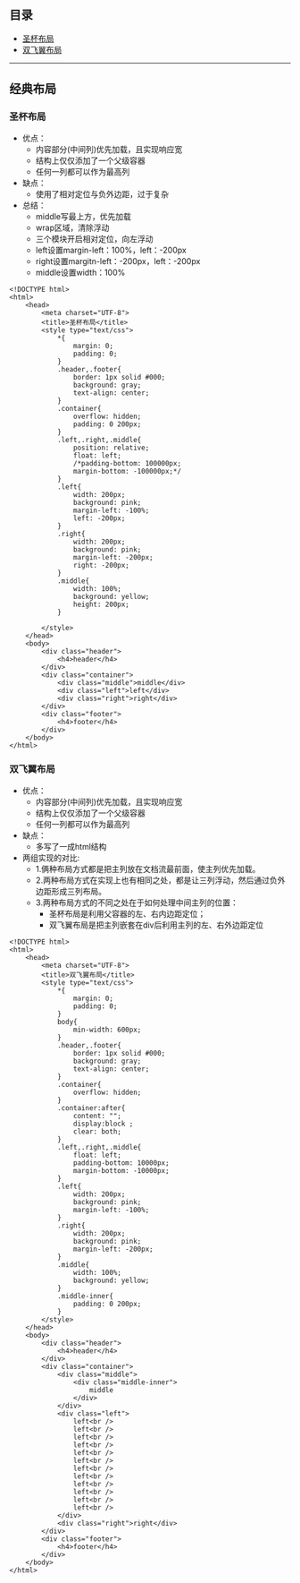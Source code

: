 


## 目录
* [圣杯布局](#圣杯布局)
* [双飞翼布局](#双飞翼布局)
***
## 经典布局
### 圣杯布局
* 优点：
	* 内容部分(中间列)优先加载，且实现响应宽
	* 结构上仅仅添加了一个父级容器
	* 任何一列都可以作为最高列
* 缺点：
	* 使用了相对定位与负外边距，过于复杂
* 总结：
	* middle写最上方，优先加载
	* wrap区域，清除浮动
	* 三个模块开启相对定位，向左浮动
	* left设置margin-left：100%，left：-200px
	* right设置margitn-left：-200px，left：-200px
	* middle设置width：100%
```
<!DOCTYPE html>
<html>
	<head>
		<meta charset="UTF-8">
		<title>圣杯布局</title>
		<style type="text/css">
			*{
				margin: 0;
				padding: 0;
			}
			.header,.footer{
				border: 1px solid #000;
				background: gray;
				text-align: center;
			}
			.container{
				overflow: hidden;
				padding: 0 200px;
			}
			.left,.right,.middle{
				position: relative;
				float: left;
				/*padding-bottom: 100000px;
				margin-bottom: -100000px;*/
			}
			.left{
				width: 200px;
				background: pink;
				margin-left: -100%;
				left: -200px;
			}
			.right{
				width: 200px;
				background: pink;
				margin-left: -200px;
				right: -200px;
			}
			.middle{
				width: 100%;
				background: yellow;
				height: 200px;
			}
			
		</style>
	</head>
	<body>
		<div class="header">
			<h4>header</h4>
		</div>
		<div class="container">
			<div class="middle">middle</div>
			<div class="left">left</div>
			<div class="right">right</div>
		</div>
		<div class="footer">
			<h4>footer</h4>
		</div>
	</body>
</html>

```
### 双飞翼布局
* 优点：
	* 内容部分(中间列)优先加载，且实现响应宽
	* 结构上仅仅添加了一个父级容器
	* 任何一列都可以作为最高列
* 缺点：
	* 多写了一成html结构
* 两组实现的对比:
	* 1.俩种布局方式都是把主列放在文档流最前面，使主列优先加载。
	* 2.两种布局方式在实现上也有相同之处，都是让三列浮动，然后通过负外边距形成三列布局。
	* 3.两种布局方式的不同之处在于如何处理中间主列的位置：
		* 圣杯布局是利用父容器的左、右内边距定位；
		* 双飞翼布局是把主列嵌套在div后利用主列的左、右外边距定位
```
<!DOCTYPE html>
<html>
	<head>
		<meta charset="UTF-8">
		<title>双飞翼布局</title>
		<style type="text/css">
			*{
				margin: 0;
				padding: 0;
			}
			body{
				min-width: 600px;
			}
			.header,.footer{
				border: 1px solid #000;
				background: gray;
				text-align: center;
			}
			.container{
				overflow: hidden;
			}
			.container:after{
				content: "";
				display:block ;
				clear: both;
			}
			.left,.right,.middle{
				float: left;
				padding-bottom: 10000px;
				margin-bottom: -10000px;
			}
			.left{
				width: 200px;
				background: pink;
				margin-left: -100%;
			}
			.right{
				width: 200px;
				background: pink;
				margin-left: -200px;
			}
			.middle{
				width: 100%;
				background: yellow;
			}
			.middle-inner{
				padding: 0 200px;
			}
		</style>
	</head>
	<body>
		<div class="header">
			<h4>header</h4>
		</div>
		<div class="container">
			<div class="middle">
				<div class="middle-inner">
					middle
				</div>
			</div>
			<div class="left">
				left<br />
				left<br />
				left<br />
				left<br />
				left<br />
				left<br />
				left<br />
				left<br />
				left<br />
				left<br />
				left<br />
				left<br />
			</div>
			<div class="right">right</div>
		</div>
		<div class="footer">
			<h4>footer</h4>
		</div>
	</body>
</html>	
```

